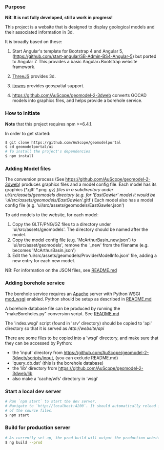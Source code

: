 
### Purpose

**NB: It is not fully developed, still a work in progress!**

This project is a website that is designed to display geological models and their associated information in 3d.

It is broadly based on these:

1. Start Angular's template for Bootstrap 4 and Angular 5, (https://github.com/start-angular/SB-Admin-BS4-Angular-5) but ported to Angular 7. This provides a basic Angular+Bootstrap website framework.

2. [ThreeJS](https://threejs.org/) provides 3d.

3. [itowns](http://www.itowns-project.org/) provides geospatial support.

4. <https://github.com/AuScope/geomodel-2-3dweb> converts GOCAD models into graphics files, and helps provide a borehole service.


### How to initiate
**Note** that this project requires npm >=6.4.1.

In order to get started:
```bash
$ git clone https://github.com/AuScope/geomodelportal
$ cd geomodelportal/ui
# To install the project's dependencies
$ npm install
```

### Adding Model files
The conversion process (See <https://github.com/AuScope/geomodel-2-3dweb>) produces graphics 
files and a model config file.
Each model has its graphics (*.gltf *.png *.gz) files in a subdirectory under ui/src/assets/geomodels
directory (e.g. for 'EastGawler' model it would be 'ui/src/assets/geomodels/EastGawler/*.gltf')
Each model also has a model config file (e.g. 'ui/src/assets/geomodels/EastGawler.json')

To add models to the website, for each model:
1. Copy the GLTF/PNG/GZ files to a directory under 'ui/src/assets/geomodels'. The directory should be
named after the model.
2. Copy the model config file (e.g. 'McArthurBasin_new.json') to 'ui/src/asset/geomodels', remove
the '_new' from the filename (e.g. becomes  'McArthurBasin.json')
3. Edit the 'ui/src/assets/geomodels/ProviderModelInfo.json' file, adding a new entry for each new model.

NB: For information on the JSON files, see [README.md](ui/src/assets/geomodels/README.md)

### Adding borehole service
The borehole service requires an [Apache](https://httpd.apache.org/) server with Python WSGI [mod_wsgi](https://modwsgi.readthedocs.io/en/develop/) enabled.  Python should be setup as described in [README.md](https://github.com/AuScope/geomodel-2-3dweb/blob/master/README.md)

A borehole database file can be produced by running the "makeBoreholes.py" conversion script. See [README.md](https://github.com/AuScope/geomodel-2-3dweb/blob/master/lib/README.md)

The 'index.wsgi' script (found in 'srv' directory) should be copied to 'api' directory so that it is served as _http://website/api_

There are some files to be copied into a 'wsgi' directory, and make sure that they can be accessed by Python:

 * the 'input' directory from https://github.com/AuScope/geomodel-2-3dweb/scripts/input, (you can exclude README.md)
 * 'query_db.dat' (this is the borehole database)
 * the 'lib' directory from https://github.com/AuScope/geomodel-2-3dweb/lib
 * also make a 'cache/wfs' directory in 'wsgi'

### Start a local dev server
```bash
# Run `npm start` to start the dev server.
# Navigate to `http://localhost:4200`. It should automatically reload if you change any 
# of the source files.
$ npm start
```

### Build for production server
```bash
# As currently set up, the prod build will output the production website files to `dist` directory
$ ng build --prod
```
